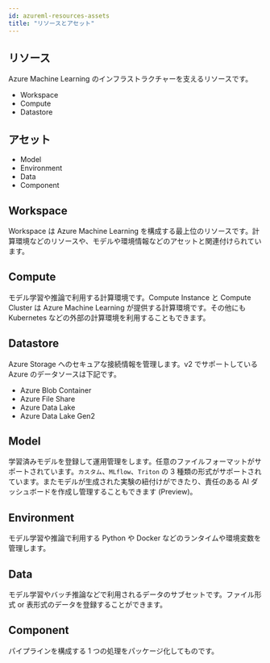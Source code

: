 ```yaml
---
id: azureml-resources-assets
title: "リソースとアセット"
---
```



## リソース
Azure Machine Learning のインフラストラクチャーを支えるリソースです。

- Workspace
- Compute
- Datastore

## アセット

- Model
- Environment
- Data
- Component

## Workspace

Workspace は Azure Machine Learning を構成する最上位のリソースです。計算環境などのリソースや、モデルや環境情報などのアセットと関連付けられています。


## Compute
モデル学習や推論で利用する計算環境です。Compute Instance と Compute Cluster は Azure Machine Learning が提供する計算環境です。その他にも Kubernetes などの外部の計算環境を利用することもできます。

## Datastore
Azure Storage へのセキュアな接続情報を管理します。v2 でサポートしている Azure のデータソースは下記です。

- Azure Blob Container
- Azure File Share
- Azure Data Lake
- Azure Data Lake Gen2

## Model
学習済みモデルを登録して運用管理をします。任意のファイルフォーマットがサポートされています。`カスタム`、`MLflow`、`Triton` の 3 種類の形式がサポートされています。またモデルが生成された実験の紐付けができたり、責任のある AI ダッシュボードを作成し管理することもできます (Preview)。

## Environment
モデル学習や推論で利用する Python や Docker などのランタイムや環境変数を管理します。

## Data
モデル学習やバッチ推論などで利用されるデータのサブセットです。ファイル形式 or 表形式のデータを登録することができます。

## Component
パイプラインを構成する 1 つの処理をパッケージ化してものです。